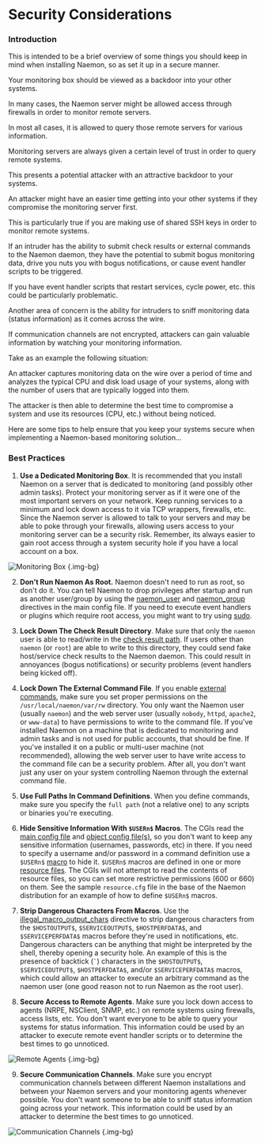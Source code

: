 # Security Considerations

### Introduction

This is intended to be a brief overview of some things you should keep in mind when
installing Naemon, so as set it up in a secure manner.

Your monitoring box should be viewed as a backdoor into your other systems.

In many cases, the Naemon server might be allowed access through firewalls in order
to monitor remote servers.

In most all cases, it is allowed to query those remote servers for various information.

Monitoring servers are always given a certain level of trust in order to query remote systems.

This presents a potential attacker with an attractive backdoor to your systems.

An attacker might have an easier time getting into your other systems if they compromise
the monitoring server first.

This is particularly true if you are making use of shared SSH keys in order to monitor remote systems.

If an intruder has the ability to submit check results or external commands to the Naemon
daemon, they have the potential to submit bogus monitoring data, drive you nuts you with
bogus notifications, or cause event handler scripts to be triggered.

If you have event handler scripts that restart services, cycle power, etc. this could be particularly problematic.

Another area of concern is the ability for intruders to sniff monitoring data (status information) as it comes across the wire.

If communication channels are not encrypted, attackers can gain valuable information by watching your monitoring information.

Take as an example the following situation:

An attacker captures monitoring data on the wire over a period of time and analyzes the
typical CPU and disk load usage of your systems, along with the number of users that are
typically logged into them.

The attacker is then able to determine the best time to compromise a system and use its
resources (CPU, etc.) without being noticed.

Here are some tips to help ensure that you keep your systems secure when implementing
a Naemon-based monitoring solution...

### Best Practices

1. **Use a Dedicated Monitoring Box**.
  It is recommended that you install Naemon on a server that is dedicated to monitoring
  (and possibly other admin tasks). Protect your monitoring server as if it were one
  of the most important servers on your network.
  Keep running services to a minimum and lock down access to it via TCP wrappers, firewalls,
  etc. Since the Naemon server is allowed to talk to your servers and may be able to poke
  through your firewalls, allowing users access to your monitoring server can be a security risk.
  Remember, its always easier to gain root access through a system security hole if you
  have a local account on a box.

  ![Monitoring Box](/images/usersguide/svg/security3.svg) {.img-bg}

2. **Don't Run Naemon As Root.**
  Naemon doesn't need to run as root, so don't do it.
  You can tell Naemon to drop privileges after startup and run as another user/group by
  using the [naemon_user](configmain#naemon_user) and
  [naemon_group](configmain#naemon_group) directives in the main config file.
  If you need to execute event handlers or plugins which require root access, you might
  want to try using [sudo](http://www.courtesan.com/sudo/sudo.html).

3. **Lock Down The Check Result Directory**.
  Make sure that only the `naemon` user is able to read/write in the
  [check result path](configmain#check_result_path).
  If users other than `naemon` (or `root`) are able to write to this directory,
  they could send fake host/service check results to the Naemon daemon.
  This could result in annoyances (bogus notifications) or security problems (event handlers being kicked off).

4. **Lock Down The External Command File**.
  If you enable [external commands](extcommands), make sure you set proper permissions on the
  `/usr/local/naemon/var/rw` directory.
  You only want the Naemon user (usually `naemon`) and the web server user (usually `nobody`, `httpd`,
  `apache2`, or `www-data`) to have permissions to write to the command file.
  If you've installed Naemon on a machine that is dedicated to monitoring and admin tasks and is not used for public
  accounts, that should be fine. If you've installed it on a public or multi-user machine (not recommended),
  allowing the web server user to have write access to the command file can be a security problem.
  After all, you don't want just any user on your system controlling Naemon through the external command file.
  
5. **Use Full Paths In Command Definitions**.
  When you define commands, make sure you specify the `full path` (not a relative one) to any scripts or
  binaries you're executing.

6. **Hide Sensitive Information With `$USERn$` Macros**.
  The CGIs read the [main config file](configmain) and [object config file(s)](configobject),
  so you don't want to keep any sensitive information (usernames, passwords, etc) in there.
  If you need to specify a username and/or password in a command definition use a `$USERn$` [macro](macros) to hide it.
  `$USERn$` macros are defined in one or more [resource files](configmain#resource_file).
  The CGIs will not attempt to read the contents of resource files, so you can set more restrictive permissions (600 or 660) on them.
  See the sample `resource.cfg` file in the base of the Naemon distribution for an example of how to define `$USERn$` macros.

7. **Strip Dangerous Characters From Macros**.
  Use the [illegal_macro_output_chars](configmain#illegal_macro_output_chars) directive to strip
  dangerous characters from the `$HOSTOUTPUT$`, `$SERVICEOUTPUT$`, `$HOSTPERFDATA$`, and `$SERVICEPERFDATA$` macros before
  they're used in notifications, etc.
  Dangerous characters can be anything that might be interpreted by the shell, thereby opening a security hole.
  An example of this is the presence of backtick (`` ` ``) characters in the `$HOSTOUTPUT$`, `$SERVICEOUTPUT$`, `$HOSTPERFDATA$`,
  and/or `$SERVICEPERFDATA$` macros, which could allow an attacker to execute an arbitrary command as the naemon user
  (one good reason not to run Naemon as the root user).

8. **Secure Access to Remote Agents**. Make sure you lock down access to agents (NRPE, NSClient, SNMP, etc.)
    on remote systems using firewalls, access lists, etc.
    You don't want everyone to be able to query your systems for status information.
    This information could be used by an attacker to execute remote event handler scripts or to determine the best
    times to go unnoticed.

  ![Remote Agents](/images/usersguide/svg/security1.svg) {.img-bg}


9. **Secure Communication Channels**. Make sure you encrypt communication channels between different Naemon installations
    and between your Naemon servers and your monitoring agents whenever possible.
    You don't want someone to be able to sniff status information going across your network.
    This information could be used by an attacker to determine the best times to go unnoticed.

  ![Communication Channels](/images/usersguide/svg/security2.svg) {.img-bg}
